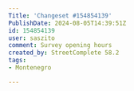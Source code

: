 ```yaml
---
Title: 'Changeset #154854139'
PublishDate: 2024-08-05T14:39:51Z
id: 154854139
user: saszito
comment: Survey opening hours
created_by: StreetComplete 58.2
tags:
- Montenegro

---
```

